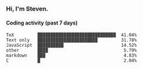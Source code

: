 ### Hi, I'm Steven.

#### Coding activity (past 7 days)
```
TeX         ▓▓▓▓▓▓▓▓▓▓▓▓▓▓▓▓▓▓▓▓▓▓▓▓▓▓▓▓▓▓  41.04%
Text only   ▓▓▓▓▓▓▓▓▓▓▓▓▓▓▓▓▓▓▓▓▓▓▓         31.78%
JavaScript  ▓▓▓▓▓▓▓▓▓▓                      14.52%
other       ▓▓▓▓                             5.79%
markdown    ▓▓▓                              4.83%
C           ▓                                2.04%
```
